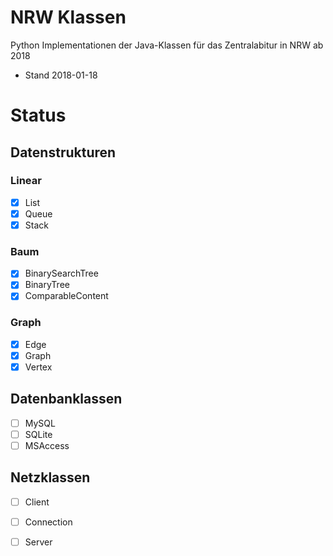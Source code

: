 # NRW Klassen

Python Implementationen der Java-Klassen für das Zentralabitur in NRW ab 2018

* Stand 2018-01-18

# Status

## Datenstrukturen

### Linear

- [x] List
- [x] Queue
- [x] Stack

### Baum

- [x] BinarySearchTree
- [x] BinaryTree
- [x] ComparableContent

### Graph

- [x] Edge
- [x] Graph
- [x] Vertex

## Datenbanklassen

- [ ] MySQL
- [ ] SQLite
- [ ] MSAccess

## Netzklassen

- [ ] Client
- [ ] Connection
- [ ] Server
 
